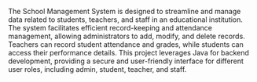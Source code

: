 The School Management System is designed to streamline and manage data related to students, teachers, and staff in an educational institution. The system facilitates efficient record-keeping and attendance management, allowing administrators to add, modify, and delete records. Teachers can record student attendance and grades, while students can access their performance details. This project leverages Java for backend development, providing a secure and user-friendly interface for different user roles, including admin, student, teacher, and staff.
